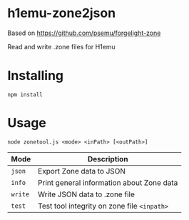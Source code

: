 # h1emu-zone2json

Based on https://github.com/psemu/forgelight-zone

Read and write .zone files for H1emu

# Installing

`npm install`

# Usage

`node zonetool.js <mode> <inPath> [<outPath>]`

| Mode    | Description                                 |
| ------- | ------------------------------------------- |
| `json`  | Export Zone data to JSON                    |
| `info`  | Print general information about Zone data   |
| `write` | Write JSON data to .zone file               |
| `test`  | Test tool integrity on zone file `<inpath>` |
